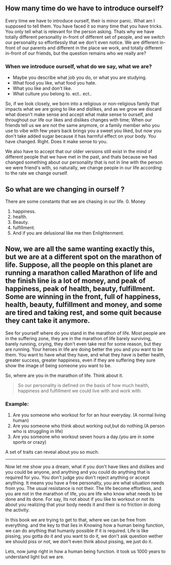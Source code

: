 ## How many time do we have to introduce ourself?
Every time we have to introduce ourself, their is minor panic. What am I supposed to tell them. You have faced it so many time that you have tricks. You only tell what is relevant for the person asking. Thats why we have totally different personality in-front of different set of people, and we switch our personality so effortlessly that we don't even notice. We are different in-front of our parents and different in the place we work, and totally different in-front of our friends, but the question remains who we really are?

### When we introduce ourself, what do we say, what we are?
* Maybe you describe what job you do, or what you are studying.
* What food you like, what food you hate.
* What you like and don't like.
* What culture you belong to. ect.. ect..

So, if we look closely, we born into a religious or non-religious family that impacts what we are going to like and dislikes, and as we grow we discard what doesn't make sense and accept what make sense to ourself, and throughout our life our likes and dislikes changes with time; When our friends tell us we are not the same anymore, or a family member who you use to vibe with few years back brings you a sweet you liked, but now you don't take added sugar because it has harmful effect on your body. You have changed. Right. Does it make sense to you.
  
We also have to accept that our older versions still exist in the mind of different people that we have met in the past, and thats because we had changed something about our personality that is not in line with the person we were friend's with, so naturally, we change people in our life according to the rate we change ourself.
## So what are we changing in ourself ?
There are some constants that we are chasing in our life.
0. Money
1. happiness.
2. health. 
3. Beauty. 
4. fulfillment. 
5. And if you are delusional like me then Enlightenment.

Now, we are all the same wanting exactly this, but we are at a different spot on the marathon of life. Suppose, all the people on this planet are running a marathon called Marathon of life and the finish line is a lot of money, and peak of happiness, peak of health, beauty, fulfillment. Some are winning in the front, full of happiness, health, beauty, fulfillment and money, and some are tired and taking rest, and some quit because they cant take it anymore. 
---
See for yourself where do you stand in the marathon of life. Most people are in the suffering zone, they are in the marathon of life barely surviving, barely running, crying, they don't even take rest for some reason, but they are running.
Your heroes in life are doing better the you and you want to be them. You want to have what they have, and what they have is better health, greater success, greater happiness, even if they are suffering they sure show the image of being someone you want to be.

So, where are you in the marathon of life. Think about it.
> So our personality is defined on the basis of how much health, happiness and fulfillment we could live with and work with.

### Example:
1. Are you someone who workout for for an hour everyday. (A normal living human)
2. Are you someone who think about working out,but do nothing.(A person who is struggling in life)
3. Are you someone who workout seven hours a day.(you are in some sports or crazy)

A set of traits can reveal about you so much.

---

Now let me show you a dream, what if you don't have likes and dislikes and you could be anyone, and anything and you could do anything that is required for you. You don't judge you don't reject anything or accept anything. It means you have a free personalty, you are what situation needs from you. The usual resistance is not their. The life become effortless, and you are not in the marathon of life, you are life who know what needs to be done and its done.
For say, Its not about if you like to workout or not its about you realizing that your body needs it and their is no friction in doing the activity.

In this book we are trying to get to that, where we can be free from everything.
and the key to that lies in Knowing how a human being function, we can do anything that humanly possible if it is required. Life is like pissing, you gotta do it and you want to do it, we don't ask question wether we should piss or not, we don't even think about pissing, we just do it. 

Lets, now jump right in how a human being function. it took us 1000 years to understand light but we are.


